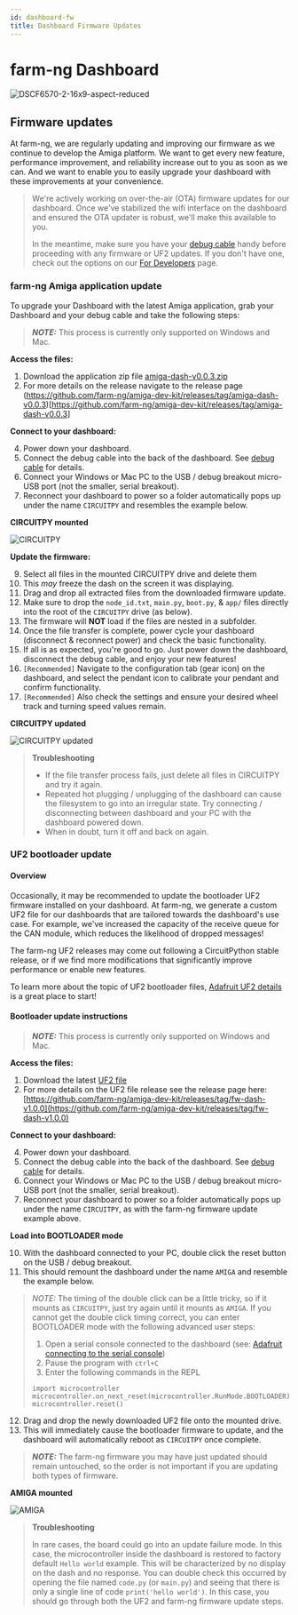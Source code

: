 ```yaml
---
id: dashboard-fw
title: Dashboard Firmware Updates
---
```


# farm-ng Dashboard

![DSCF6570-2-16x9-aspect-reduced](https://user-images.githubusercontent.com/11846963/186734463-aa149b3a-7510-4d5a-99ea-f9a8a96775d2.jpg)


## Firmware updates

At farm-ng, we are regularly updating and improving our firmware as we continue to develop the Amiga platform.
We want to get every new feature, performance improvement, and reliability increase out to you as soon as we can.
And we want to enable you to easily upgrade your dashboard with these improvements at your convenience.


> We're actively working on over-the-air (OTA) firmware updates for our dashboard.
> Once we've stabilized the wifi interface on the dashboard and ensured the
> OTA updater is robust, we'll make this available to you.
>
> In the meantime, make sure you have your [debug cable](./../debug_cable/) handy before proceeding with any firmware or UF2 updates.
> If you don't have one, check out the options on our [For Developers](https://farm-ng.com/pages/for-developers) page.



### farm-ng Amiga application update

To upgrade your Dashboard with the latest Amiga application, grab your Dashboard and your debug cable and take the following steps:

> **_NOTE:_** This process is currently only supported on Windows and Mac.

**Access the files:**

1. Download the application zip file [amiga-dash-v0.0.3.zip](https://github.com/farm-ng/amiga-dev-kit/releases/download/amiga-dash-v0.0.3/amiga-dash-v0.0.3.zip)
2. For more details on the release navigate to the release page (https://github.com/farm-ng/amiga-dev-kit/releases/tag/amiga-dash-v0.0.3)[https://github.com/farm-ng/amiga-dev-kit/releases/tag/amiga-dash-v0.0.3]

**Connect to your dashboard:**

4. Power down your dashboard.
5. Connect the debug cable into the back of the dashboard. See [debug cable](./../debug_cable/) for details.
7. Connect your Windows or Mac PC to the USB / debug breakout micro-USB port (not the smaller, serial breakout).
8. Reconnect your dashboard to power so a folder automatically pops up under the name `CIRCUITPY` and resembles the example below.

**CIRCUITPY mounted**

![CIRCUITPY](https://user-images.githubusercontent.com/53625197/187532222-eabfa798-9c01-43c8-8c1e-4ecaa0b673e6.png)

**Update the firmware:**

9.  Select all files in the mounted CIRCUITPY drive and delete them
10. This *may* freeze the dash on the screen it was displaying.
11. Drag and drop all extracted files from the downloaded firmware update.
12. Make sure to drop the `node_id.txt`, `main.py`, `boot.py`, & `app/` files directly into the root of the `CIRCUITPY` drive (as below).
13. The firmware will **NOT** load if the files are nested in a subfolder.
14. Once the file transfer is complete, power cycle your dashboard (disconnect & reconnect power) and check the basic functionality.
15. If all is as expected, you're good to go. Just power down the dashboard, disconnect the debug cable, and enjoy your new features!
16. `[Recommended]` Navigate to the configuration tab (gear icon) on the dashboard, and select the pendant icon to calibrate your pendant and confirm functionality.
17. `[Recommended]` Also check the settings and ensure your desired wheel track and turning speed values remain.

**CIRCUITPY updated**

![CIRCUITPY updated](https://user-images.githubusercontent.com/53625197/187532633-c87803a3-9fb9-4ba6-be39-a2f6bed27613.png)

> **Troubleshooting**
> - If the file transfer process fails, just delete all files in CIRCUITPY and try it again.
> - Repeated hot plugging / unplugging of the dashboard can cause the filesystem to go into an irregular state. Try connecting / disconnecting between dashboard and your PC with the dashboard powered down.
> - When in doubt, turn it off and back on again.


### UF2 bootloader update

#### Overview

Occasionally, it may be recommended to update the bootloader UF2 firmware installed on your dashboard.
At farm-ng, we generate a custom UF2 file for our dashboards that are tailored towards the dashboard's use case.
For example, we've increased the capacity of the receive queue for the CAN module,
which reduces the likelihood of dropped messages!

The farm-ng UF2 releases may come out following a CircuitPython stable release,
or if we find more modifications that significantly improve performance or enable new features.

To learn more about the topic of UF2 bootloader files,
[Adafruit UF2 details](https://learn.adafruit.com/adafruit-feather-m0-express-designed-for-circuit-python-circuitpython/uf2-bootloader-details)
is a great place to start!

#### Bootloader update instructions

> **_NOTE:_** This process is currently only supported on Windows and Mac.

**Access the files:**

1. Download the latest [UF2 file](https://github.com/farm-ng/amiga-dev-kit/releases/download/fw-dash-v1.0.0/fw-dash-v1.0.0.uf2)
2. For more details on the UF2 file release see the release page here: [https://github.com/farm-ng/amiga-dev-kit/releases/tag/fw-dash-v1.0.0](https://github.com/farm-ng/amiga-dev-kit/releases/tag/fw-dash-v1.0.0)

**Connect to your dashboard:**

4. Power down your dashboard.
5. Connect the debug cable into the back of the dashboard. See [debug cable](./../debug_cable/) for details.
7. Connect your Windows or Mac PC to the USB / debug breakout micro-USB port (not the smaller, serial breakout).
8. Reconnect your dashboard to power so a folder automatically pops up under the name `CIRCUITPY`, as with the farm-ng firmware update example above.

**Load into BOOTLOADER mode**

10. With the dashboard connected to your PC, double click the reset button on the USB / debug breakout.
11. This should remount the dashboard under the name `AMIGA` and resemble the example below.
> *NOTE:* The timing of the double click can be a little tricky, so if it mounts as `CIRCUITPY`, just try again until it mounts as `AMIGA`.
> If you cannot get the double click timing correct, you can enter BOOTLOADER mode with the following advanced user steps:
> 1. Open a serial console connected to the dashboard (see: [Adafruit connecting to the serial console](https://learn.adafruit.com/welcome-to-circuitpython/kattni-connecting-to-the-serial-console))
> 2. Pause the program with `ctrl+C`
> 3. Enter the following commands in the REPL
>```
> import microcontroller
> microcontroller.on_next_reset(microcontroller.RunMode.BOOTLOADER)
> microcontroller.reset()
>```
12. Drag and drop the newly downloaded UF2 file onto the mounted drive.
13. This will immediately cause the bootloader firmware to update, and the dashboard will automatically reboot as `CIRCUITPY` once complete.


> **_NOTE:_** The farm-ng firmware you may have just updated should remain untouched, so the order is not important if you are updating both types of firmware.

**AMIGA mounted**

![AMIGA](https://user-images.githubusercontent.com/53625197/187532028-6c93c1fe-4196-4b33-8d8e-dfa145a83001.png)

> **Troubleshooting**
>
> In rare cases, the board could go into an update failure mode.
> In this case, the microcontroller inside the dashboard is restored to factory default `Hello world` example.
> This will be characterized by no display on the dash and no response.
> You can double check this occurred by opening the file named `code.py` (or `main.py`) and seeing that there is only a single line of code `print('hello world')`.
> In this case, you should go through both the UF2 and farm-ng firmware update steps.

